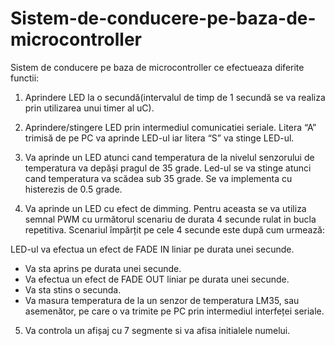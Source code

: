# Sistem-de-conducere-pe-baza-de-microcontroller
Sistem de conducere pe baza de microcontroller ce efectueaza diferite functii: 

1. Aprindere LED la o secundă(intervalul de timp de 1 secundă se va realiza prin utilizarea unui timer al uC).

2. Aprindere/stingere LED prin intermediul comunicatiei seriale. Litera “A” trimisă de pe PC va aprinde LED-ul iar litera “S” va stinge LED-ul.

3. Va aprinde un LED atunci cand temperatura de la nivelul senzorului de temperatura va depăși pragul de 35 grade. Led-ul se va stinge atunci cand temperatura va scădea sub 35 grade.  Se va implementa cu histerezis de 0.5 grade.

4. Va aprinde un LED cu efect de dimming. Pentru aceasta se va utiliza semnal PWM cu următorul scenariu de durata 4 secunde rulat in bucla repetitiva. Scenariul împărțit pe cele 4 secunde este după cum urmează:

LED-ul va efectua un efect de FADE IN liniar pe durata unei secunde.
 - Va sta aprins pe durata unei secunde.
 - Va efectua un efect de FADE OUT liniar pe durata unei secunde.
 - Va sta stins o secunda.
 - Va masura temperatura de la un senzor de temperatura LM35, sau asemenător, pe care o va trimite pe PC prin intermediul interfeței seriale.

5. Va controla un afișaj cu 7 segmente si va afisa initialele numelui.
